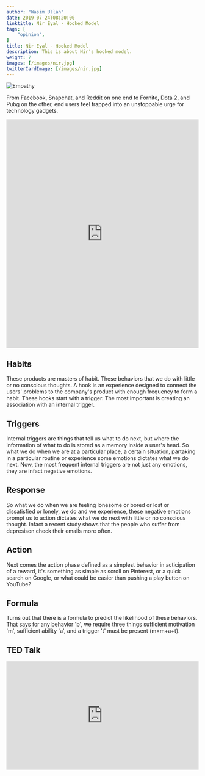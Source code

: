 ```yaml
---
author: "Wasim Ullah"
date: 2019-07-24T08:20:00
linktitle: Nir Eyal - Hooked Model
tags: [
    "opinion",
]
title: Nir Eyal - Hooked Model
description: This is about Nir's hooked model.
weight: 7
images: [/images/nir.jpg]
twitterCardImage: [/images/nir.jpg]
---
```


![Empathy](/images/nir.jpg)

From Facebook, Snapchat, and Reddit on one end to Fornite, Dota 2, and Pubg on the other, end users feel trapped into an unstoppable urge for technology gadgets.

<iframe src="https://www.linkedin.com/embed/feed/update/urn:li:share:6557964195189571585" height="600" width="100%" frameborder="0" allowfullscreen="" title="Embedded post"></iframe>

## Habits
These products are masters of habit. These behaviors that we do with little or no conscious thoughts.
A hook is an experience designed to connect the users' problems to the company's product with enough frequency to form a habit. These hooks start with a trigger.
The most important is creating an association with an internal trigger.

## Triggers
Internal triggers are things that tell us what to do next, but where the information of what to do is stored as a memory inside a user's head. So what we do when we are at a particular place, a certain situation, partaking in a particular routine or experience some emotions dictates what we do next. Now, the most frequent internal triggers are not just any emotions, they are infact negative emotions.

## Response
So what we do when we are feeling lonesome or bored or lost or dissatisfied or lonely, we do and we experience, these negative emotions prompt us to action dictates what we do next with little or no conscious thought. Infact a recent study shows that the people who suffer from depresison check their emails more often.

## Action
Next comes the action phase defined as a simplest behavior in acticipation of a reward, it's something as simple as scroll on Pinterest, or a quick search on Google, or what could be easier than pushing a play button on YouTube?

## Formula
Turns out that there is a formula to predict the likelihood of these behaviors. That says for any behavior 'b', we require three things sufficient motivation 'm', sufficient ability 'a', and a trigger 't' must be present (m=m+a+t).

## TED Talk
<div style="max-width:100%"><div style="position:relative;height:0;padding-bottom:56.25%"><iframe src="https://embed.ted.com/talks/nir_eyal_what_makes_technology_so_habit_forming" width="854" height="480" style="position:absolute;left:0;top:0;width:100%;height:100%" frameborder="0" scrolling="no" allowfullscreen></iframe></div></div>
